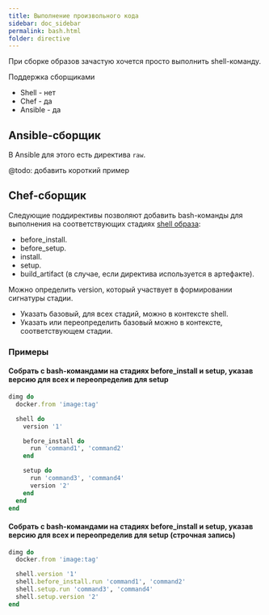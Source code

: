 ```yaml
---
title: Выполнение произвольного кода
sidebar: doc_sidebar
permalink: bash.html
folder: directive
---
```


При сборке образов зачастую хочется просто выполнить shell-команду.

Поддержка сборщиками

- Shell - нет
- Chef - да
- Ansible - да

## Ansible-сборщик

В Ansible для этого есть директива `raw`.

@todo: добавить короткий пример

## Chef-сборщик

Следующие поддирективы позволяют добавить bash-команды для выполнения на соответствующих стадиях [shell образа](definitions.html#shell-проект):

* before_install.
* before_setup.
* install.
* setup.
* build_artifact (в случае, если директива используется в артефакте).

Можно определить version, который участвует в формировании сигнатуры стадии.

* Указать базовый, для всех стадий, можно в контексте shell.
* Указать или переопределить базовый можно в контексте, соответствующем стадии.

### Примеры

#### Собрать с bash-командами на стадиях before_install и setup, указав версию для всех и переопределив для setup
```ruby
dimg do
  docker.from 'image:tag'

  shell do
    version '1'

    before_install do
      run 'command1', 'command2'
    end

    setup do
      run 'command3', 'command4'
      version '2'
    end
  end
end
```

#### Собрать с bash-командами на стадиях before_install и setup, указав версию для всех и переопределив для setup (строчная запись)
```ruby
dimg do
  docker.from 'image:tag'

  shell.version '1'
  shell.before_install.run 'command1', 'command2'
  shell.setup.run 'command3', 'command4'
  shell.setup.version '2'
end
```
